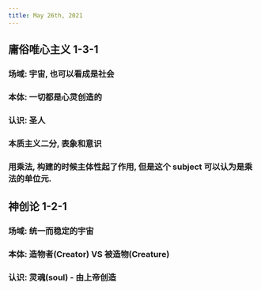 ```yaml
---
title: May 26th, 2021
---
```


## 庸俗唯心主义 1-3-1
### 场域: 宇宙, 也可以看成是社会
### 本体: 一切都是心灵创造的
### 认识: 圣人
### 本质主义二分, 表象和意识
### 用乘法, 构建的时候主体性起了作用, 但是这个 subject 可以认为是乘法的单位元.
## 神创论 1-2-1
### 场域: 统一而稳定的宇宙
### 本体: 造物者(Creator) VS 被造物(Creature)
### 认识: 灵魂(soul) - 由上帝创造
